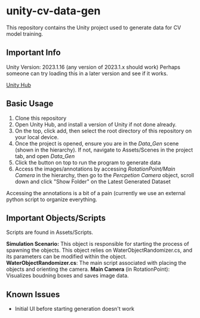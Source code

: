 # unity-cv-data-gen

This repository contains the Unity project used to generate data for CV model training.

## Important Info
Unity Version: 2023.1.16 (any version of 2023.1.x should work)
Perhaps someone can try loading this in a later version and see if it works.

[Unity Hub](https://unity.com/download)

## Basic Usage
1. Clone this repository
2. Open Unity Hub, and install a version of Unity if not done already.
3. On the top, click add, then select the root directory of this repository on your local device.
4. Once the project is opened, ensure you are in the *Data_Gen* scene (shown in the hierarchy). If not, navigate to Assets/Scenes in the project tab, and open *Data_Gen*
5. Click the button on top to run the program to generate data
6. Access the images/annotations by accessing *RotationPoint/Main Camera* in the hierarchy, then go to the *Percpetion Camera* object, scroll down and click "Show Folder" on the Latest Generated Dataset

Accessing the annotations is a bit of a pain (currently we use an external python script to organize everything.

## Important Objects/Scripts
Scripts are found in Assets/Scripts.

**Simulation Scenario:** This object is responsible for starting the process of spawning the objects. This object relies on WaterObjectRandomizer.cs, and its parameters can be modified within the object.
**WaterObjectRandomizer.cs**: The main script associated with placing the objects and orienting the camera. 
**Main Camera** (in RotationPoint): Visualizes boudning boxes and saves image data. 

## Known Issues
- Initial UI before starting generation doesn't work

